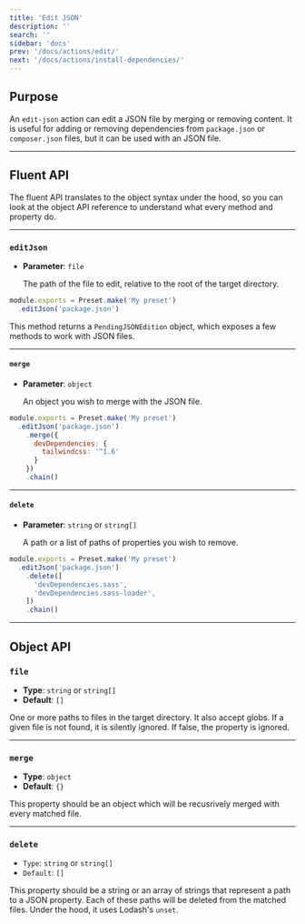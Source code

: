 ```yaml
---
title: 'Edit JSON'
description: ''
search: ''
sidebar: 'docs'
prev: '/docs/actions/edit/'
next: '/docs/actions/install-dependencies/'
---
```


## Purpose

An `edit-json` action can edit a JSON file by merging or removing content. It is useful for adding or removing dependencies from `package.json` or `composer.json` files, but it can be used with an JSON file.

---

## Fluent API

The fluent API translates to the object syntax under the hood, so you can look at the object API reference to understand what every method and property do.

---

### `editJson`

- **Parameter**: `file`

  The path of the file to edit, relative to the root of the target directory.

<!-- prettier-ignore -->
```js
module.exports = Preset.make('My preset')
  .editJson('package.json')
```

This method returns a `PendingJSONEdition` object, which exposes a few methods to work with JSON files.

---

#### `merge`

- **Parameter**: `object`

  An object you wish to merge with the JSON file.

<!-- prettier-ignore -->
```js
module.exports = Preset.make('My preset')
  .editJson('package.json')
    .merge({
      devDependencies: {
        tailwindcss: '^1.6'
      }
    })
    .chain()
```

---

#### `delete`

- **Parameter**: `string` or `string[]`

  A path or a list of paths of properties you wish to remove.

<!-- prettier-ignore -->
```js
module.exports = Preset.make('My preset')
  .editJson('package.json')
    .delete([
      'devDependencies.sass',
      'devDependencies.sass-loader',
    ])
    .chain()
```

---

## Object API

### `file`

- **Type**: `string` or `string[]`
- **Default**: `[]`

One or more paths to files in the target directory. It also accept globs. If a given file is not found, it is silently ignored. If false, the property is ignored.

---

### `merge`

- **Type**: `object`
- **Default**: `{}`

This property should be an object which will be recusrively merged with every matched file.

---

### `delete`

- `Type`: `string` or `string[]`
- `Default`: `[]`

This property should be a string or an array of strings that represent a path to a JSON property. Each of these paths will be deleted from the matched files. Under the hood, it uses Lodash's `unset`.
